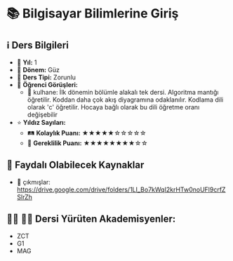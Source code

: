 # 📚 Bilgisayar Bilimlerine Giriş

## ℹ️ Ders Bilgileri

- 📅 **Yıl:** 1
- 📆 **Dönem:** Güz
- 🏫 **Ders Tipi:** Zorunlu
- 💬 **Öğrenci Görüşleri:**
  - 👤 kulhane: İlk dönemin bölümle alakalı tek dersi. Algoritma mantığı öğretilir. Koddan daha çok akış diyagramına odaklanılır. Kodlama dili olarak 'c' öğretilir. Hocaya bağlı olarak bu dili öğretme oranı değişebilir
- ⭐ **Yıldız Sayıları:**
  - 🛤️ **Kolaylık Puanı:** ★★★★★☆☆☆☆☆
  - 🔑 **Gereklilik Puanı:** ★★★★★★★★☆☆


## 📖 Faydalı Olabilecek Kaynaklar

- 📄 çıkmışlar: https://drive.google.com/drive/folders/1LI_Bo7kWqI2krHTw0noUFl9crfZSlrZh

## 👨‍🏫 👩‍🏫 Dersi Yürüten Akademisyenler:
- ZCT
- G1
- MAG
